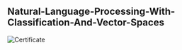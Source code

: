 ## Natural-Language-Processing-With-Classification-And-Vector-Spaces
![Certificate](https://www.linkpicture.com/q/NLP-Classification-and-vector-spaces.jpg)
